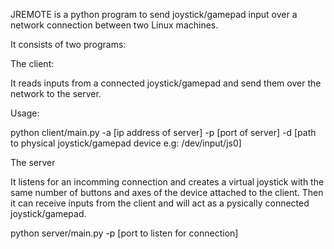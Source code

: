 JREMOTE is a python program to send joystick/gamepad input over a network connection between two Linux machines.

It consists of two programs:

The client:

It reads inputs from a connected joystick/gamepad and send them over the network to the server.

Usage:

python client/main.py -a [ip address of server] -p [port of server] -d [path to physical joystick/gamepad device e.g: /dev/input/js0]

The server

It listens for an incomming connection and creates a virtual joystick with the same number of buttons and axes of the device attached to the client. 
Then it can receive inputs from the client and will act as a pysically connected joystick/gamepad.

python server/main.py -p [port to listen for connection]
